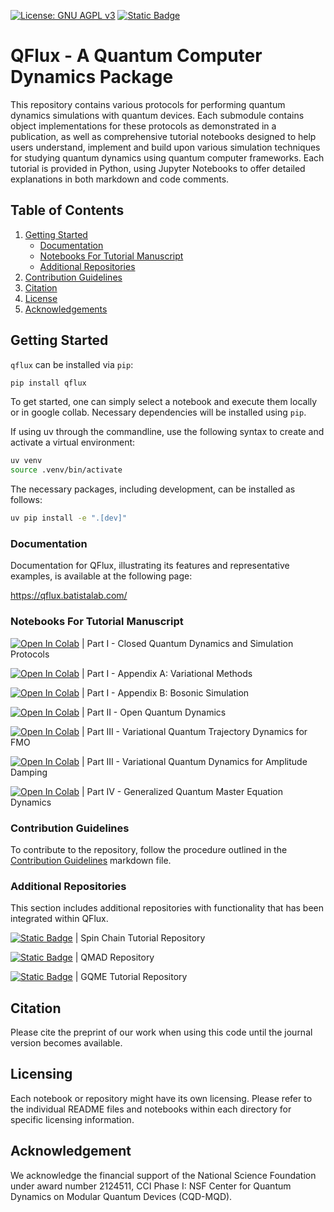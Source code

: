 [![License: GNU AGPL v3](https://img.shields.io/badge/License-GNU_AGPL_v3-lightgrey.svg)](LICENCE)
[![Static Badge](https://img.shields.io/badge/CQDMQD-00268d?style=flat&logoColor=00268d&label=NSF&labelColor=00268d&color=00268d&link=https%3A%2F%2Fcqdmqd.yale.edu%2F)](https://cqdmqd.yale.edu/)


# QFlux - A Quantum Computer Dynamics Package

This repository contains various protocols for performing quantum dynamics simulations with quantum devices. Each submodule contains object implementations for these protocols as demonstrated in a publication, as well as comprehensive tutorial notebooks designed to help users understand, implement and build upon various simulation techniques for studying quantum dynamics using quantum computer frameworks. Each tutorial is provided in Python, using Jupyter Notebooks to offer detailed explanations in both markdown and code comments.


## Table of Contents

1. [Getting Started](#start)
   - [Documentation](#docs)
   - [Notebooks For Tutorial Manuscript](#notebooks)
   - [Additional Repositories](#repos)
2. [Contribution Guidelines](#contribute)
3. [Citation](#citation)
4. [License](#license)
5. [Acknowledgements](#acknowledgement)


## Getting Started <a name="start"></a>

`qflux` can be installed via `pip`: 

```bash
pip install qflux
```

To get started, one can simply select a notebook and execute them locally or in google collab. Necessary dependencies will be installed using `pip`.

If using uv through the commandline, use the following syntax to create and activate a virtual environment:

```bash
uv venv
source .venv/bin/activate
```

The necessary packages, including development, can be installed as follows:

```bash
uv pip install -e ".[dev]"
```

### Documentation <a name="docs"></a>

Documentation for QFlux, illustrating its features and representative examples, is available at the following page:

https://qflux.batistalab.com/

### Notebooks For Tutorial Manuscript <a name="notebooks"></a>

[![Open In Colab](https://colab.research.google.com/assets/colab-badge.svg)](https://colab.research.google.com/github/batistagroup/qflux/blob/master/demos/tutorial/Part_I.ipynb) | Part I - Closed Quantum Dynamics and Simulation Protocols

[![Open In Colab](https://colab.research.google.com/assets/colab-badge.svg)](https://colab.research.google.com/github/batistagroup/qflux/blob/master/demos/tutorial/Part_I_appendixA.ipynb) | Part I - Appendix A: Variational Methods

[![Open In Colab](https://colab.research.google.com/assets/colab-badge.svg)](https://colab.research.google.com/github/batistagroup/qflux/blob/master/demos/tutorial/Part_I_appendixB.ipynb) | Part I - Appendix B: Bosonic Simulation

[![Open In Colab](https://colab.research.google.com/assets/colab-badge.svg)](https://colab.research.google.com/github/batistagroup/qflux/blob/master/demos/tutorial/Part_II.ipynb) | Part II - Open Quantum Dynamics

[![Open In Colab](https://colab.research.google.com/assets/colab-badge.svg)](https://colab.research.google.com/github/batistagroup/qflux/blob/master/demos/tutorial/Part_III_B.ipynb) | Part III - Variational Quantum Trajectory Dynamics for FMO

[![Open In Colab](https://colab.research.google.com/assets/colab-badge.svg)](https://colab.research.google.com/github/batistagroup/qflux/blob/master/demos/tutorial/Part_III_A.ipynb) | Part III - Variational Quantum Dynamics for Amplitude Damping

[![Open In Colab](https://colab.research.google.com/assets/colab-badge.svg)](https://colab.research.google.com/github/batistagroup/qflux/blob/master/demos/tutorial/Part_IV.ipynb) | Part IV - Generalized Quantum Master Equation Dynamics

### Contribution Guidelines <a name="contribute"></a>

To contribute to the repository, follow the procedure outlined in the [Contribution Guidelines](https://github.com/batistagroup/qflux/blob/master/CONTRIBUTING.md) markdown file. 

### Additional Repositories <a name="repos"></a>

This section includes additional repositories with functionality that has been integrated within QFlux.

[![Static Badge](https://img.shields.io/badge/Open_in_Github-181717.svg?&logo=github&logoColor=white)](https://github.com/dcabral00/qc_spin_tutorial) | Spin Chain Tutorial Repository 

[![Static Badge](https://img.shields.io/badge/Open_in_Github-181717.svg?&logo=github&logoColor=white)](https://github.com/saurabhshivpuje/QMAD) | QMAD Repository

[![Static Badge](https://img.shields.io/badge/Open_in_Github-181717.svg?&logo=github&logoColor=white)](https://github.com/XiaohanDan97/CCI_PartIII_GQME) | GQME Tutorial Repository


## Citation <a name="citation"></a>

Please cite the preprint of our work when using this code until the journal version becomes available.


## Licensing <a name="license"></a>

Each notebook or repository might have its own licensing. Please refer to the individual README files and notebooks within each directory for specific licensing information.

## Acknowledgement <a name="acknowledgement"></a>

We acknowledge the financial support of the National Science Foundation under award number 2124511, CCI Phase I: NSF Center for Quantum Dynamics on Modular Quantum Devices (CQD-MQD).
